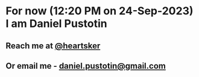 # For now (12:20 PM on 24-Sep-2023) I am Daniel Pustotin
## Reach me at [@heartsker](https://t.me/heartsker)
## Or email me - daniel.pustotin@gmail.com
